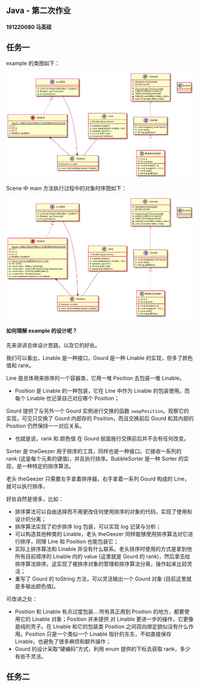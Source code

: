 ## Java - 第二次作业

#### 191220080 马英硕



## 任务一

example 的类图如下：

![PlantUML diagram](Readme.assets/example-类图.png)



Scene 中 main 方法执行过程中的对象时序图如下：

![PlantUML diagram](Readme.assets/example-时序.png)



#### 如何理解 example 的设计呢？

先来讲讲总体设计思路，以及它的好处。

我们可以看出，Linable 是一种接口，Gourd 是一种 Linable 的实现，但多了颜色值和 rank。

Line 是总体用来排序的一个容器类，它用一堆 Position 去包装一堆 Linable。

* Position 是 Linable 的一种包装，它在 Line 中作为 Linable 的包装使用。而每个 Linable 也记录自己对应哪个 Position；

Gourd 提供了与另外一个 Gourd 实例进行交换的函数 `swapPosition`。观察它的实现，可见只交换了 Gourd 内部存的 Position，而且交换前后 Gourd 和其内部的 Position 仍然保持一一对应关系。

* 也就是说，rank 和 颜色值 在 Gourd 层面施行交换前后并不会有任何改变。

Sorter 是 theGeezer 用于排序的工具，同样也是一种接口。它接收一系列的 rank (这是每个元素的键值)，并且执行排序。BubbleSorter 是一种 Sorter 的实现，是一种特定的排序算法。

老头 theGeezer 只需要左手拿着排序器，右手拿着一系列 Gourd 构成的 Line，就可以执行排序。



好处自然是很多，比如：

* 排序算法可以自由选择而不用更改任何使用排序的对象的代码，实现了使用和设计的分离；
* 排序算法实现了初步排序 log 包装，可以实现 log 记录与分析；
* 可以构造其他种类的 Linable，老头 theGeezer 同样能够使用排序算法对它进行排序，同理 Line 和 Position 也能包装它；
* 实际上排序算法和 Linable 并没有什么联系。老头排序时使用的方式是拿到他所有目前顺序的 Linable 内的 value (这里就是 Gourd 的 rank)，然后拿去给排序算法排序。这实现了被排序对象的管理和排序算法分离，操作起来比较灵活；
* 重写了 Gourd 的 toString 方法，可以灵活输出一个 Gourd 对象 (目前这里就是多输出颜色值)。



可改进之处：

* Position 和 Linable 有点过度包装... 所有真正用到 Position 的地方，都要使用它的 Linable 对象；Position 并未提供 对 Linable 更进一步的操作，它更像是纯的壳子。在 Linable 和它的包装类 Position 之间双向绑定貌似没有什么作用。Position 只是一个类似一个 Linable 指针的东东，不如直接保存 Linable，也避免了很多麻烦和额外操作；
* Gourd 的设计采取“硬编码”方式，利用 enum 提供的下标去获取 rank，多少有些不灵活。





## 任务二

